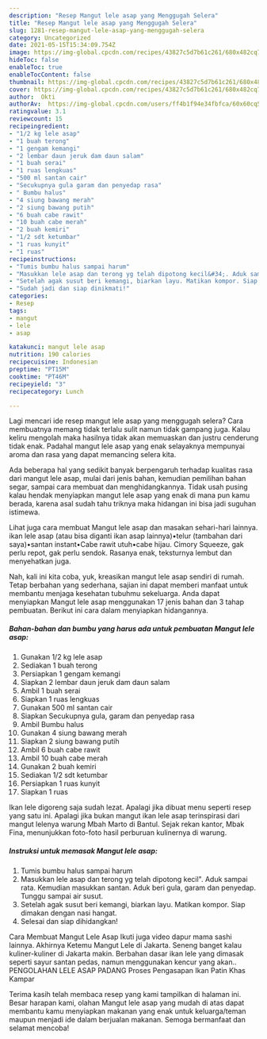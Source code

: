 ```yaml
---
description: "Resep Mangut lele asap yang Menggugah Selera"
title: "Resep Mangut lele asap yang Menggugah Selera"
slug: 1281-resep-mangut-lele-asap-yang-menggugah-selera
category: Uncategorized
date: 2021-05-15T15:34:09.754Z
image: https://img-global.cpcdn.com/recipes/43827c5d7b61c261/680x482cq70/mangut-lele-asap-foto-resep-utama.jpg
hideToc: false
enableToc: true
enableTocContent: false
thumbnail: https://img-global.cpcdn.com/recipes/43827c5d7b61c261/680x482cq70/mangut-lele-asap-foto-resep-utama.jpg
cover: https://img-global.cpcdn.com/recipes/43827c5d7b61c261/680x482cq70/mangut-lele-asap-foto-resep-utama.jpg
author:  Okti
authorAv:  https://img-global.cpcdn.com/users/ff4b1f94e34fbfca/60x60cq50/avatar.jpg
ratingvalue: 3.1
reviewcount: 15
recipeingredient:
- "1/2 kg lele asap"
- "1 buah terong"
- "1 gengam kemangi"
- "2 lembar daun jeruk dam daun salam"
- "1 buah serai"
- "1 ruas lengkuas"
- "500 ml santan cair"
- "Secukupnya gula garam dan penyedap rasa"
- " Bumbu halus"
- "4 siung bawang merah"
- "2 siung bawang putih"
- "6 buah cabe rawit"
- "10 buah cabe merah"
- "2 buah kemiri"
- "1/2 sdt ketumbar"
- "1 ruas kunyit"
- "1 ruas"
recipeinstructions:
- "Tumis bumbu halus sampai harum"
- "Masukkan lele asap dan terong yg telah dipotong kecil&#34;. Aduk sampai rata. Kemudian masukkan santan. Aduk beri gula, garam dan penyedap. Tunggu sampai air susut."
- "Setelah agak susut beri kemangi, biarkan layu. Matikan kompor. Siap dimakan dengan nasi hangat."
- "Sudah jadi dan siap dinikmati!"
categories:
- Resep
tags:
- mangut
- lele
- asap

katakunci: mangut lele asap 
nutrition: 190 calories
recipecuisine: Indonesian
preptime: "PT15M"
cooktime: "PT46M"
recipeyield: "3"
recipecategory: Lunch

---
```



Lagi mencari ide resep mangut lele asap yang menggugah selera? Cara membuatnya memang tidak terlalu sulit namun tidak gampang juga. Kalau keliru mengolah maka hasilnya tidak akan memuaskan dan justru cenderung tidak enak. Padahal mangut lele asap yang enak selayaknya mempunyai aroma dan rasa yang dapat memancing selera kita.


Ada beberapa hal yang sedikit banyak berpengaruh terhadap kualitas rasa dari mangut lele asap, mulai dari jenis bahan, kemudian pemilihan bahan segar, sampai cara membuat dan menghidangkannya. Tidak usah pusing kalau hendak menyiapkan mangut lele asap yang enak di mana pun kamu berada, karena asal sudah tahu triknya maka hidangan ini bisa jadi suguhan istimewa.

Lihat juga cara membuat Mangut lele asap dan masakan sehari-hari lainnya. ikan lele asap (atau bisa diganti ikan asap lainnya)•telur (tambahan dari saya)•santan instant•Cabe rawit utuh•cabe hijau. Cimory Squeeze, gak perlu repot, gak perlu sendok. Rasanya enak, teksturnya lembut dan menyehatkan juga.


Nah, kali ini kita coba, yuk, kreasikan mangut lele asap sendiri di rumah. Tetap berbahan yang sederhana, sajian ini dapat memberi manfaat untuk membantu menjaga kesehatan tubuhmu sekeluarga. Anda dapat menyiapkan Mangut lele asap menggunakan 17 jenis bahan dan 3 tahap pembuatan. Berikut ini cara dalam menyiapkan hidangannya.

<!--inarticleads1-->

##### Bahan-bahan dan bumbu yang harus ada untuk pembuatan Mangut lele asap:

1. Gunakan 1/2 kg lele asap
1. Sediakan 1 buah terong
1. Persiapkan 1 gengam kemangi
1. Siapkan 2 lembar daun jeruk dam daun salam
1. Ambil 1 buah serai
1. Siapkan 1 ruas lengkuas
1. Gunakan 500 ml santan cair
1. Siapkan Secukupnya gula, garam dan penyedap rasa
1. Ambil  Bumbu halus
1. Gunakan 4 siung bawang merah
1. Siapkan 2 siung bawang putih
1. Ambil 6 buah cabe rawit
1. Ambil 10 buah cabe merah
1. Gunakan 2 buah kemiri
1. Sediakan 1/2 sdt ketumbar
1. Persiapkan 1 ruas kunyit
1. Siapkan 1 ruas


Ikan lele digoreng saja sudah lezat. Apalagi jika dibuat menu seperti resep yang satu ini. Apalagi jika bukan mangut ikan lele asap terinspirasi dari mangut lelenya warung Mbah Marto di Bantul. Sejak rekan kantor, Mbak Fina, menunjukkan foto-foto hasil perburuan kulinernya di warung. 

<!--inarticleads2-->

##### Instruksi untuk memasak Mangut lele asap:

1. Tumis bumbu halus sampai harum
1. Masukkan lele asap dan terong yg telah dipotong kecil&#34;. Aduk sampai rata. Kemudian masukkan santan. Aduk beri gula, garam dan penyedap. Tunggu sampai air susut.
1. Setelah agak susut beri kemangi, biarkan layu. Matikan kompor. Siap dimakan dengan nasi hangat.
1. Selesai dan siap dihidangkan!

Cara Membuat Mangut Lele Asap Ikuti juga video dapur mama sashi lainnya. Akhirnya Ketemu Mangut Lele di Jakarta. Seneng banget kalau kuliner-kuliner di Jakarta makin. Berbahan dasar ikan lele yang dimasak seperti sayur santan pedas, namun menggunakan kencur yang akan.. PENGOLAHAN LELE ASAP PADANG Proses Pengasapan Ikan Patin Khas Kampar 

Terima kasih telah membaca resep yang kami tampilkan di halaman ini. Besar harapan kami, olahan Mangut lele asap yang mudah di atas dapat membantu kamu menyiapkan makanan yang enak untuk keluarga/teman maupun menjadi ide dalam berjualan makanan. Semoga bermanfaat dan selamat mencoba!
